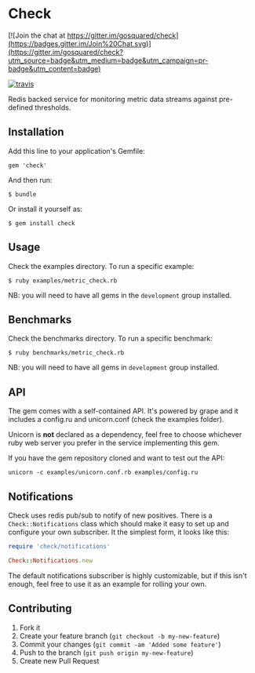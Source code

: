 # Check

[![Join the chat at https://gitter.im/gosquared/check](https://badges.gitter.im/Join%20Chat.svg)](https://gitter.im/gosquared/check?utm_source=badge&utm_medium=badge&utm_campaign=pr-badge&utm_content=badge)

[![travis][1]][2]

Redis backed service for monitoring metric data streams against
pre-defined thresholds.

## Installation

Add this line to your application's Gemfile:

    gem 'check'

And then run:

    $ bundle

Or install it yourself as:

    $ gem install check

## Usage

Check the examples directory. To run a specific example:

    $ ruby examples/metric_check.rb

NB: you will need to have all gems in the `development` group installed.

## Benchmarks

Check the benchmarks directory. To run a specific benchmark:

    $ ruby benchmarks/metric_check.rb

NB: you will need to have all gems in `development` group installed.

## API

The gem comes with a self-contained API. It's powered by grape and
it includes a config.ru and unicorn.conf (check the examples folder).

Unicorn is **not** declared as a dependency, feel free to choose
whichever ruby web server you prefer in the service implementing this
gem.

If you have the gem repository cloned and want to test out the API:

    unicorn -c examples/unicorn.conf.rb examples/config.ru

## Notifications

Check uses redis pub/sub to notify of new positives. There is a
`Check::Notifications` class which should make it easy to set up and
configure your own subscriber. It the simplest form, it looks like this:

```ruby
require 'check/notifications'

Check::Notifications.new
```

The default notifications subscriber is highly customizable, but if this
isn't enough, feel free to use it as an example for rolling your own.

## Contributing

1. Fork it
2. Create your feature branch (`git checkout -b my-new-feature`)
3. Commit your changes (`git commit -am 'Added some feature'`)
4. Push to the branch (`git push origin my-new-feature`)
5. Create new Pull Request

[1]: https://secure.travis-ci.org/gosquared/check.png
[2]: http://travis-ci.org/gosquared/check
